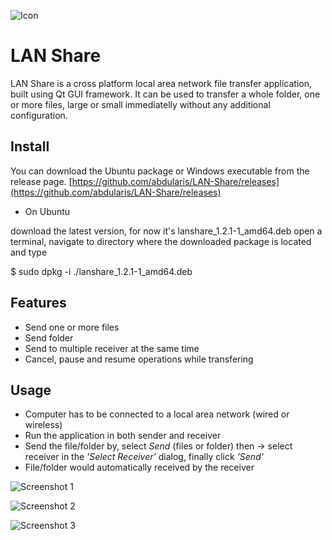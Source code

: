 ![Icon](src/img/icon.png)

# LAN Share
LAN Share is a cross platform local area network file transfer application, built using Qt GUI framework. It can be used to transfer a whole folder, one or more files, large or small immediatelly without any additional configuration.

## Install
You can download the Ubuntu package or Windows executable from the release page.
[https://github.com/abdularis/LAN-Share/releases](https://github.com/abdularis/LAN-Share/releases)

* On Ubuntu

download the latest version, for now it's lanshare_1.2.1-1_amd64.deb open a terminal, navigate to directory where the downloaded package is located and type

$ sudo dpkg -i ./lanshare_1.2.1-1_amd64.deb


## Features
* Send one or more files
* Send folder
* Send to multiple receiver at the same time
* Cancel, pause and resume operations while transfering

## Usage
* Computer has to be connected to a local area network (wired or wireless)
* Run the application in both sender and receiver
* Send the file/folder by, select *Send* (files or folder) then -> select receiver in the *'Select Receiver'* dialog, finally click *'Send'*
* File/folder would automatically received by the receiver

![Screenshot 1](screenshot.png)

![Screenshot 2](screenshot2.png) 

![Screenshot 3](screenshot3.png) 
